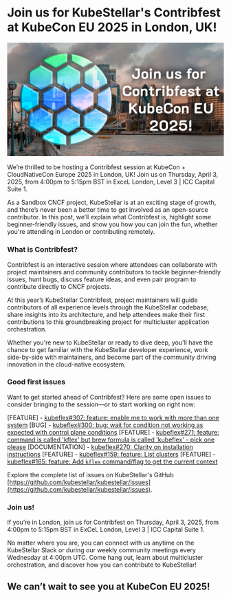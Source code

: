 # Join us for KubeStellar's Contribfest at KubeCon EU 2025 in London, UK!

![KubeStellar Contribfest KubeCon EU 2025 London, UK](./contribfest-2025.jpg)

We’re thrilled to be hosting a Contribfest session at KubeCon + CloudNativeCon Europe 2025 in London, UK! Join us on Thursday, April 3, 2025, from 4:00pm to 5:15pm BST in ExceL London, Level 3 | ICC Capital Suite 1.

As a Sandbox CNCF project, KubeStellar is at an exciting stage of growth, and there’s never been a better time to get involved as an open-source contributor. In this post, we’ll explain what Contribfest is, highlight some beginner-friendly issues, and show you how you can join the fun, whether you're attending in London or contributing remotely.

### What is Contribfest?
Contribfest is an interactive session where attendees can collaborate with project maintainers and community contributors to tackle beginner-friendly issues, hunt bugs, discuss feature ideas, and even pair program to contribute directly to CNCF projects.

At this year’s KubeStellar Contribfest, project maintainers will guide contributors of all experience levels through the KubeStellar codebase, share insights into its architecture, and help attendees make their first contributions to this groundbreaking project for multicluster application orchestration.

Whether you're new to KubeStellar or ready to dive deep, you'll have the chance to get familiar with the KubeStellar developer experience, work side-by-side with maintainers, and become part of the community driving innovation in the cloud-native ecosystem.

### Good first issues
Want to get started ahead of Contribfest? Here are some open issues to consider bringing to the session—or to start working on right now:

[FEATURE] - [kubeflex#307: feature: enable me to work with more than one system](https://github.com/kubestellar/kubeflex/issues/307)
[BUG] - [kubeflex#300: bug: wait for condition not working as expected with control plane conditions](https://github.com/kubestellar/kubeflex/issues/300)
[FEATURE] - [kubeflex#271: feature: command is called 'kflex' but brew formula is called 'kubeflex' - pick one please](https://github.com/kubestellar/kubeflex/issues/271)
[DOCUMENTATION] - [kubeflex#270: Clarity on installation instructions](https://github.com/kubestellar/kubeflex/issues/270)
[FEATURE] - [kubeflex#159: feature: List clusters](https://github.com/kubestellar/kubeflex/issues/159)
[FEATURE] - [kubeflex#165: feature: Add `kflex` command/flag to get the current context](https://github.com/kubestellar/kubeflex/issues/165)

Explore the complete list of issues on KubeStellar's GitHub [https://github.com/kubestellar/kubestellar/issues](https://github.com/kubestellar/kubestellar/issues).

### Join us!
If you’re in London, join us for Contribfest on Thursday, April 3, 2025, from 4:00pm to 5:15pm BST in ExCeL London, Level 3 | ICC Capital Suite 1.

No matter where you are, you can connect with us anytime on the KubeStellar Slack or during our weekly community meetings every Wednesday at 4:00pm UTC. Come hang out, learn about multicluster orchestration, and discover how you can contribute to KubeStellar!

## We can’t wait to see you at KubeCon EU 2025!
